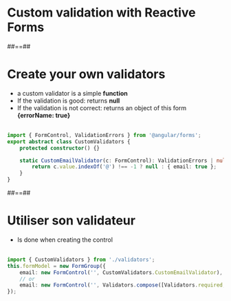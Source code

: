 <!-- .slide: class="transition-bg-grey-2 underline"" -->

# Custom validation with Reactive Forms

##==##

<!-- .slide: class="with-code inconsolata" -->

# Create your own validators

-   a custom validator is a simple <b> function </b>
-   If the validation is good: returns <b> null </b>
-   If the validation is not correct: returns an object of this form <b> {errorName: true} </b>
    <br><br>

```typescript
import { FormControl, ValidationErrors } from '@angular/forms';
export abstract class CustomValidators {
    protected constructor() {}

    static CustomEmailValidator(c: FormControl): ValidationErrors | null {
        return c.value.indexOf('@') !== -1 ? null : { email: true };
    }
}
```

<!-- .element: class="big-code" -->

##==##

<!-- .slide: class="with-code inconsolata" -->

# Utiliser son validateur

-   Is done when creating the control <br> <br>

```typescript
import { CustomValidators } from './validators';
this.formModel = new FormGroup({
    email: new FormControl('', CustomValidators.CustomEmailValidator),
    // or
    email: new FormControl('', Validators.compose([Validators.required, CustomValidators.CustomEmailValidator])),
});
```

<!-- .element: class="big-code" -->

